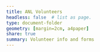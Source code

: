 ```yaml
---
title: ANL Volunteers
headless: false  # list as page.
type: document-folder
geometry: [margin=2cm, a4paper]
share: true
summary: Volunteer info and forms
---
```


